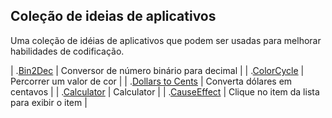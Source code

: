 ## Coleção de ideias de aplicativos

Uma coleção de idéias de aplicativos que podem ser usadas para melhorar habilidades de codificação.

| .[Bin2Dec](https://github.com/Elisangelamsilva/projects-beginner/tree/master/Bin2Dec) | Conversor de número binário para decimal |
| .[ColorCycle](https://github.com/Elisangelamsilva/projects-beginner/tree/master/ColorCycle) | Percorrer um valor de cor |
| .[Dollars to Cents](https://github.com/Elisangelamsilva/projects-beginner/tree/master/Dollars-To-Cents-App) | Converta dólares em centavos |
| .[Calculator](https://github.com/Elisangelamsilva/projects-beginner/tree/master/calculator) | Calculator |
| .[CauseEffect](https://github.com/Elisangelamsilva/projects-beginner/tree/master/causeEffect) | Clique no item da lista para exibir o item |

